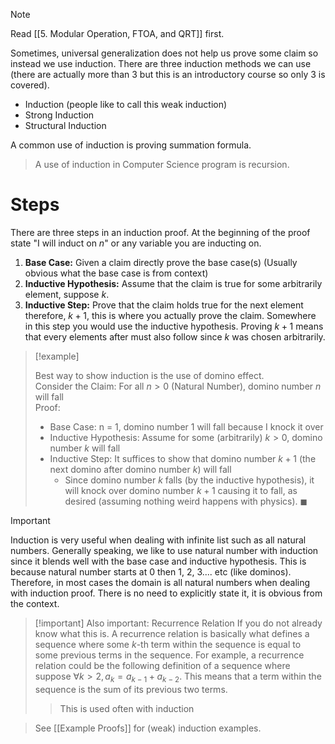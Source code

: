 

>[!note]
>Read [[5. Modular Operation, FTOA, and QRT]] first. 


Sometimes, universal generalization does not help us prove some claim so instead we use induction. There are three induction methods we can use (there are actually more than 3 but this is an introductory course so only 3 is covered). 
- Induction (people like to call this weak induction)
- Strong Induction 
- Structural Induction

A common use of induction is proving summation formula.

>A use of induction in Computer Science program is recursion.


# Steps
There are three steps in an induction proof. At the beginning of the proof state "I will induct on $n$" or any variable you are inducting on. 

1. **Base Case:** Given a claim directly prove the base case(s) (Usually obvious what the base case is from context)
2. **Inductive Hypothesis:** Assume that the claim is true for some arbitrarily element, suppose $k$. 
3. **Inductive Step:** Prove that the claim holds true for the next element therefore, $k+1$, this is where you actually prove the claim. Somewhere in this step you would use the inductive hypothesis. Proving $k+1$ means that every elements after must also follow since $k$ was chosen arbitrarily. 


>[!example]
>
>Best way to show induction is the use of domino effect.<br>
>Consider the Claim: For all $n > 0$ (Natural Number), domino number $n$ will fall<br>
>Proof:
>- Base Case: n = 1, domino number 1 will fall because I knock it over
>- Inductive Hypothesis: Assume for some (arbitrarily) $k > 0$, domino number $k$ will fall
>- Inductive Step: It suffices to show that domino number $k+1$ (the next domino after domino number $k$) will fall 
>	- Since domino number $k$ falls (by the inductive hypothesis), it will knock over domino number $k+1$ causing it to fall, as desired (assuming nothing weird happens with physics). $\blacksquare$

>[!important]
>Induction is very useful when dealing with infinite list such as all natural numbers. Generally speaking, we like to use natural number with induction since it blends well with the base case and inductive hypothesis. This is because natural number starts at 0 then 1, 2, 3.... etc (like dominos). Therefore, in most cases the domain is all natural numbers when dealing with induction proof. There is no need to explicitly state it, it is obvious from the context. 

>[!important] Also important: Recurrence Relation
>If you do not already know what this is. A recurrence relation is basically what defines a sequence where some $k$-th term within the sequence is equal to some previous terms in the sequence. For example, a recurrence relation could be the following definition of a sequence where suppose $\forall k > 2, a_k = a_{k-1} + a_{k-2}$. This means that a term within the sequence is the sum of its previous two terms.
>
>> This is used often with induction


> See [[Example Proofs]] for (weak) induction examples.

